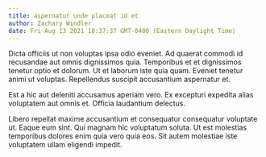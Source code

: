 ```yaml
---
title: aspernatur unde placeat id et
author: Zachary Windler
date: Fri Aug 13 2021 18:37:37 GMT-0400 (Eastern Daylight Time)
---
```

Dicta officiis ut non voluptas ipsa odio eveniet. Ad quaerat commodi id recusandae aut omnis dignissimos quia. Temporibus et et dignissimos tenetur optio et dolorum. Ut et laborum iste quia quam. Eveniet tenetur animi ut voluptas. Repellendus suscipit accusantium aspernatur et.

 Est a hic aut deleniti accusamus aperiam vero. Ex excepturi expedita alias voluptatem aut omnis et. Officia laudantium delectus.

 Libero repellat maxime accusantium et consequatur consequatur voluptate ut. Eaque eum sint. Qui magnam hic voluptatum soluta. Ut est molestias temporibus dolores enim quia vero quia eos. Sit autem molestiae iste voluptatem ullam eligendi impedit.